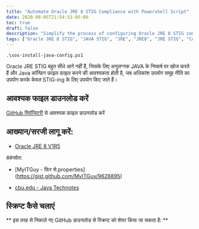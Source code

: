 ```yaml
---
title: "Automate Oracle JRE 8 STIG Compliance with Powershell Script"
date: 2020-08-05T21:54:53-05:00
toc: true
draft: false
description: "Simplify the process of configuring Oracle JRE 8 STIG compliance with an automated Powershell script, eliminating the need for manual research and configuration."
tags: ["Oracle JRE 8 STIG", "JAVA STIG", "JRE", "JRE8", "JRE STIG", "Compliance", "Automation", "Powershell", "Script", "JAVA Configuration", "Java Documentation", "Group Policy", "IT Security", "System Administration", "Configuration Management", "Windows", "Cybersecurity", "STIG Compliance", "Information Technology", "Software Configuration"]
---
```

```
.\sos-install-java-config.ps1
```

  Oracle JRE STIG बहुत सीधे आगे नहीं हैं, जिसके लिए अनुलग्नक JAVA के निष्कर्ष पर खोज करते हैं और Java कॉन्फ़िग फ़ाइल फ़ाइल करने की आवश्यकता होती है, जब अधिकांश उपयोग समूह नीति का उपयोग करके केवल STIG-ing के लिए उपयोग किए जाते हैं।  ## आवश्यक फाइल डाउनलोड करें  [GitHub रिपॉजिटरी](https://github.com/simeononsecurity/JAVA-STIG-Script) से आवश्यक फ़ाइल डाउनलोड करें  ## आख्यान/सरजी लागू करें: - [Oracle JRE 8 V1R5](https://dl.dod.cyber.mil/wp-content/uploads/stigs/zip/U_Oracle_JRE_8_Windows_V1R5_STIG.zip)  ##स्रोत: - [MyITGuy - फिर से.properties] (https://gist.github.com/MyITGuy/9628895)  - [cbu.edu - Java Technotes](http://stu.cbu.edu/java/docs/technotes/guides/deploy/properties.html)  ## स्क्रिप्ट कैसे चलाएं  ** इस तरह से निकाले गए GitHub डाउनलोड से स्क्रिप्ट को शेयर किया जा सकता है: ** 